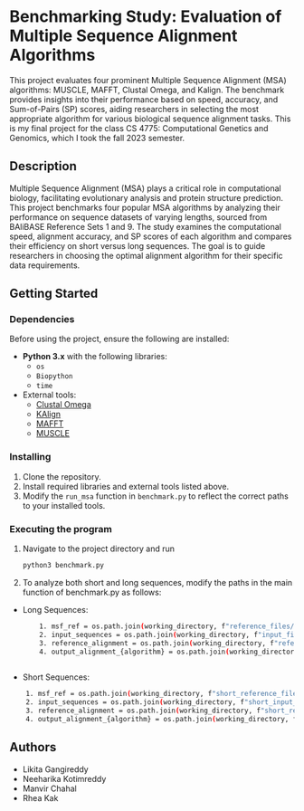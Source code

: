 # Benchmarking Study: Evaluation of Multiple Sequence Alignment Algorithms

This project evaluates four prominent Multiple Sequence Alignment (MSA) algorithms: MUSCLE, MAFFT, Clustal Omega, and Kalign. The benchmark provides insights into their performance based on speed, accuracy, and Sum-of-Pairs (SP) scores, aiding researchers in selecting the most appropriate algorithm for various biological sequence alignment tasks. This is my final project for the class CS 4775: Computational Genetics and Genomics, which I took the fall 2023 semester.

## Description

Multiple Sequence Alignment (MSA) plays a critical role in computational biology, facilitating evolutionary analysis and protein structure prediction. This project benchmarks four popular MSA algorithms by analyzing their performance on sequence datasets of varying lengths, sourced from BAliBASE Reference Sets 1 and 9. The study examines the computational speed, alignment accuracy, and SP scores of each algorithm and compares their efficiency on short versus long sequences. The goal is to guide researchers in choosing the optimal alignment algorithm for their specific data requirements.

## Getting Started

### Dependencies

Before using the project, ensure the following are installed:
- **Python 3.x** with the following libraries:
  - `os`
  - `Biopython`
  - `time`
- External tools:
  - [Clustal Omega](http://www.clustal.org/omega/)
  - [KAlign](https://github.com/TimoLassmann/kalign)
  - [MAFFT](https://mafft.cbrc.jp/alignment/software/)
  - [MUSCLE](https://github.com/rcedgar/muscle?tab=readme-ov-file)

### Installing

1. Clone the repository.
2. Install required libraries and external tools listed above.
3. Modify the `run_msa` function in `benchmark.py` to reflect the correct paths to your installed tools.

### Executing the program
1. Navigate to the project directory and run 
     ```bash
     python3 benchmark.py
2. To analyze both short and long sequences, modify the paths in the main function of benchmark.py as follows:
  * Long Sequences:
    ```bash
        1. msf_ref = os.path.join(working_directory, f"reference_files/test{i}_ref.msf")
        2. input_sequences = os.path.join(working_directory, f"input_files/test{i}_input.fasta")
        3. reference_alignment = os.path.join(working_directory, f"reference_files/test{i}_ref.fasta")
        4. output_alignment_{algorithm} = os.path.join(working_directory, f"output_files/{algorithm}/test{i}_output.fasta")
  
  * Short Sequences:
  ```bash
      1. msf_ref = os.path.join(working_directory, f"short_reference_files/test{i}_ref.msf")
      2. input_sequences = os.path.join(working_directory, f"short_input_files/test{i}_input.fasta")
      3. reference_alignment = os.path.join(working_directory, f"short_reference_files/test{i}_ref.fasta")
      4. output_alignment_{algorithm} = os.path.join(working_directory, f"short_output_files/{algorithm}/test{i}_output.fasta")
```
## Authors
* Likita Gangireddy
* Neeharika Kotimreddy
* Manvir Chahal
* Rhea Kak

